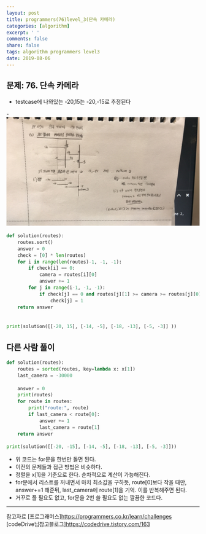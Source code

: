 ```yaml
---
layout: post
title: programmers(76)level_3(단속 카메라)
categories: [algorithm]
excerpt: ' '
comments: false
share: false
tags: algorithm programmers level3
date: 2019-08-06
---
```


## 문제: 76. 단속 카메라

- testcase에 나와있는 -20,15는 -20,-15로 추정된다

-![No Image](/assets/posts/20190806/1.png)

```python
def solution(routes):
    routes.sort()
    answer = 0
    check = [0] * len(routes)
    for i in range(len(routes)-1, -1, -1):
        if check[i] == 0:
            camera = routes[i][0]
            answer += 1
        for j in range(i-1, -1, -1):
            if check[j] == 0 and routes[j][1] >= camera >= routes[j][0]:
                check[j] = 1
    return answer


print(solution([[-20, 15], [-14, -5], [-18, -13], [-5, -3]]	))

```

## 다른 사람 풀이

```python
def solution(routes):
    routes = sorted(routes, key=lambda x: x[1])
    last_camera = -30000

    answer = 0
    print(routes)
    for route in routes:
        print("route:", route)
        if last_camera < route[0]:
            answer += 1
            last_camera = route[1]
    return answer

print(solution([[-20, -15], [-14, -5], [-18, -13], [-5, -3]]))
```

- 위 코드는 for문을 한번만 돌면 된다.
- 이전의 문제들과 접근 방법은 비슷하다.
- 정렬을 x[1]을 기준으로 한다. 순차적으로 계산이 가능해진다.
- for문에서 리스트를 꺼내면서 마치 최소값을 구하듯, route[0]보다 작을 때만, answer+=1 해준뒤, last_camera에 route[1]을 기억. 이를 반복해주면 된다.
- 거꾸로 풀 필요도 없고, for문을 2번 쓸 필요도 없는 깔끔한 코드다.

---

참고자료
[프로그래머스]<https://programmers.co.kr/learn/challenges>
[codeDrive님참고블로그]<https://codedrive.tistory.com/163>
